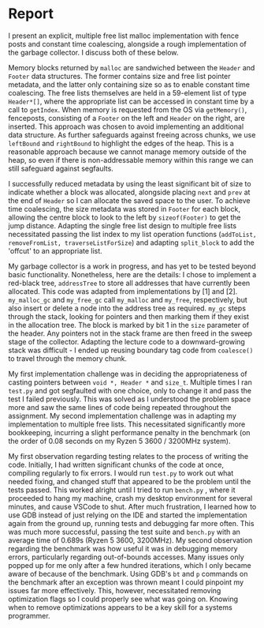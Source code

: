 # Report

<!-- Describe implementation of explicit free list, fence posts, constant time coaleescing -->

I present an explicit, multiple free list malloc implementation with fence posts and constant time coalescing, alongside a rough implementation of the garbage collector. I discuss both of these below.

Memory blocks returned by `malloc` are sandwiched between the `Header` and `Footer` data structures. The former contains size and free list pointer metadata, and the latter only containing size so as to enable constant time coalescing.
The free lists themselves are held in a 59-element list of type `Header*[]`, where the appropriate list can be accessed in constant time by a call to `getIndex`.
When memory is requested from the OS via `getMemory()`, fenceposts, consisting of a `Footer` on the left and `Header` on the right, are inserted. This approach was chosen to avoid implementing an additional data structure. As further safeguards against freeing across chunks, we use `leftBound` and `rightBound` to highlight the edges of the heap. This is a reasonable approach because we cannot manage memory outside of the heap, so even if there is non-addressable memory within this range we can still safeguard against segfaults.

<!-- Optimizations attempted in the implementation of malloc -->
I successfully reduced metadata by using the least significant bit of size to indicate whether a block was allocated, alongside placing `next` and `prev` at the end of `Header` so I can allocate the saved space to the user. To achieve time coalescing, the size metadata was stored in `Footer` for each block, allowing the centre block to look to the left by `sizeof(Footer)` to get the jump distance. Adapting the single free list design to multiple free lists necessitated passing the list index to my list operation functions (`addToList, removeFromList, traverseListForSize`) and adapting `split_block` to add the 'offcut' to an appropriate list. 

<!-- Garbage collection -->
My garbage collector is a work in progress, and has yet to be tested beyond basic functionality. 
Nonetheless, here are the details: I chose to implement a red-black tree, `addressTree` to store all addresses that have currently been allocated. This code was adapted from implementations by [1] and [2]. `my_malloc_gc` and `my_free_gc` call `my_malloc` and `my_free`, respectively, but also insert or delete a node into the address tree as required. `my_gc` steps through the stack, looking for pointers and then marking them if they exist in the allocation tree. The block is marked by bit 1 in the `size` parameter of the header.
Any pointers not in the stack frame are then freed in the sweep stage of the collector. Adapting the lecture code to a downward-growing stack was difficult - I ended up reusing boundary tag code from `coalesce()` to travel through the memory chunk.

<!-- Two implementation challenges in implementation of malloc -->
My first implementation challenge was in deciding the appropriateness of casting pointers between `void *, Header *` and `size_t`. Multiple times I ran `test.py` and got segfaulted with one choice, only to change it and pass the test I failed previously. This was solved as I understood the problem space more and saw the same lines of code being repeated throughout the assignment.
My second implementation challenge was in adapting my implementation to multiple free lists. This necessitated significantly more bookkeeping, incurring a slight performance penalty in the benchmark (on the order of 0.08 seconds on my Ryzen 5 3600 / 3200MHz system).






<!-- Two key observations from testing and benchmarking malloc implementation. What broke? -->
<!-- Notes about flags and changing flags for debugging -->
My first observation regarding testing relates to the process of writing the code. Initially, I had written significant chunks of the code at once, compiling regularly to fix errors. I would run `test.py` to work out what needed fixing, and changed stuff that appeared to be the problem until the tests passed.
This worked alright until I tried to run `bench.py` , where it proceeded to hang my machine, crash my desktop environment for several minutes, and cause VSCode to shut.
After much frustration, I learned how to use GDB instead of just relying on the IDE and started the implementation again from the ground up, running tests and debugging far more often.
This was much more successful, passing the test suite and `bench.py` with an average time of 0.689s (Ryzen 5 3600, 3200MHz).
My second observation regarding the benchmark was how useful it was in debugging memory errors, particularly regarding out-of-bounds accesses.
Many issues only popped up for me only after a few hundred iterations, which I only became aware of because of the benchmark. Using GDB's `bt` and `p` commands on the benchmark after an exception was thrown meant I could pinpoint my issues far more effectively. This, however, necessitated removing optimization flags so I could properly see what was going on. Knowing when to remove optimizations appears to be a key skill for a systems programmer.